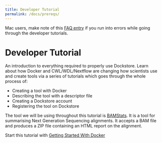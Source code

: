 ```yaml
---
title: Developer Tutorial
permalink: /docs/prereqs/
---
```

<div class="alert alert-info">
Mac users, make note of this <a href="../../faq#how-do-i-use-the-dockstore-cli-on-a-mac">FAQ entry</a> if you run into errors while going through the developer tutorials.
</div>

# Developer Tutorial

An introduction to everything required to properly use Dockstore. Learn about how Docker and CWL/WDL/Nextflow are changing how scientists use and create tools via a series of tutorials which goes through the whole process of:
* Creating a tool with Docker
* Describing the tool with a descriptor file
* Creating a Dockstore account
* Registering the tool on Dockstore

The tool we will be using throughout this tutorial is [BAMStats](http://bamstats.sourceforge.net/). It is a tool for summarising Next Generation Sequencing alignments. It accepts a BAM file and produces a ZIP file containing an HTML report on the alignment.

Start this tutorial with [Getting Started With Docker](getting-started-with-docker/)
